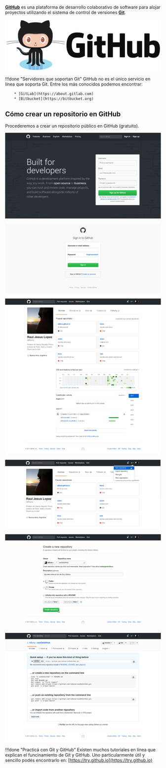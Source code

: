 **[GitHub](https://github.com)** es una plataforma de desarrollo colaborativo de software para alojar proyectos utilizando el sistema de control de versiones **[Git](https://git-scm.com/)**.

![Logo de GitHub](imgGit/githubLogo.png)

!!!done "Servidores que soportan Git"
		GitHub no es el único servicio en línea que soporta Git. Entre los más conocidos podemos encontrar: 

		* [GitLab](https://about.gitlab.com)
		* [Bitbucket](https://bitbucket.org)

## Cómo crear un repositorio en GitHub
Procederemos a crear un repositorio público en GitHub (gratuito).

![GitHub 0](imgGit/gitHub_0.png)

![GitHub 1](imgGit/gitHub_1.png)

![GitHub 2](imgGit/gitHub_2.png)

![GitHub 3](imgGit/gitHub_3.png)

![GitHub 4](imgGit/gitHub_4.png)

![GitHub 5](imgGit/gitHub_5.png)

!!!done "Practicá con Git y GitHub"
		Existen muchos tutoriales en línea que explican el funcinamiento de Git y GitHub. Uno particularmente útil y sencillo podés encontrarlo en: [https://try.github.io](https://try.github.io)